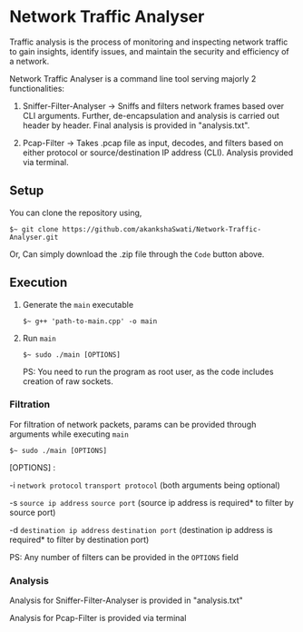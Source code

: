 # Network Traffic Analyser
Traffic analysis is the process of monitoring and inspecting network traffic to gain insights, identify issues, and maintain the security and efficiency of a network.

Network Traffic Analyser is a command line tool serving majorly 2 functionalities:

1.  Sniffer-Filter-Analyser →
    Sniffs and filters network frames based over CLI arguments. Further, de-encapsulation and analysis is carried out header by header. Final analysis is provided in "analysis.txt".

2.  Pcap-Filter →
    Takes .pcap file as input, decodes, and filters based on either protocol or source/destination IP address (CLI). Analysis provided via terminal.

## Setup
You can clone the repository using,
```
$~ git clone https://github.com/akankshaSwati/Network-Traffic-Analyser.git
```
Or,
Can simply download the .zip file through the `Code` button above.

## Execution
1. Generate the `main` executable
	```
	$~ g++ 'path-to-main.cpp' -o main
	```
2. Run `main` 
	```
	$~ sudo ./main [OPTIONS]
	```
	PS: You need to run the program as root user, as the code includes creation of raw sockets.
	
### Filtration 
For filtration of network packets, params can be provided through arguments while executing `main`
```
$~ sudo ./main [OPTIONS]
```
[OPTIONS] :

-i `network protocol` `transport protocol` (both arguments being optional)

-s `source ip address` `source port` (source ip address is required* to filter by source port)

-d `destination ip address` `destination port` (destination ip address is required* to filter by destination port)


PS: Any number of filters can be provided in the `OPTIONS` field

### Analysis
Analysis for Sniffer-Filter-Analyser is provided in "analysis.txt"

Analysis for Pcap-Filter is provided via terminal
